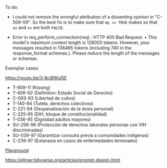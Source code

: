 To do:

-   I could not remove the wrongful attribution of a dissenting opinion in "C-509-09". So the best fix is to make sure that `mp == TRUE` makes so that `av` and `sv` are both `FALSE`.

-   Error in req_perform_connection(req) : HTTP 400 Bad Request. • This model's maximum context length is 128000 tokens. However, your messages resulted in 136465 tokens (including 740 in the response_format schemas.). Please reduce the length of the messages or schemas.

Exemplar cases:

https://youtu.be/3-8ciBWul5E

-   T-909-11 (Kissing)
-   T-406-92 (Definition: Estado Social de Derecho)
-   C-093-93 (Libertad de cultos)
-   T-140-94 (Tutela, derechos colectivos)
-   C-221-94 (Despenalización de la dosis personal)
-   C-225-95 (DIH, bloque de constitucionalidad)
-   T-036-95 (Dignidad adultos mayores)
-   SU-256-96 (Protección de derechos laborales personas con VIH discriminadas)
-   SU-039-97 (Garantizar consulta previa a comunidades indigenas)
-   C-239-97 (Eutanasia en casos de enfermedades terminales)

[Playground](https://platform.openai.com/playground/prompts?models=gpt-4o)

https://ellmer.tidyverse.org/articles/prompt-design.html